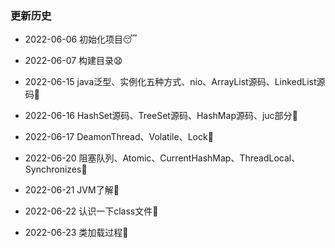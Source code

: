 ### 更新历史

- 2022-06-06 初始化项目:sleeping:

- 2022-06-07 构建目录:anguished:

- 2022-06-15 java泛型、实例化五种方式、nio、ArrayList源码、LinkedList源码:checkered_flag:

- 2022-06-16 HashSet源码、TreeSet源码、HashMap源码、juc部分:ski:

- 2022-06-17 DeamonThread、Volatile、Lock:octopus:

- 2022-06-20 阻塞队列、Atomic、CurrentHashMap、ThreadLocal、Synchronizes:sheep:
  
- 2022-06-21 JVM了解:horse:

- 2022-06-22 认识一下class文件:boar:

- 2022-06-23 类加载过程:pig:
